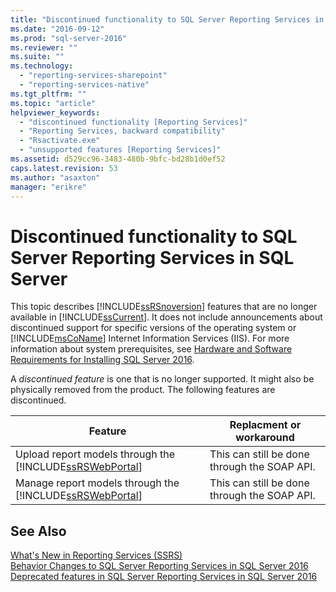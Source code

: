 ```yaml
---
title: "Discontinued functionality to SQL Server Reporting Services in SQL Server 2016 | Microsoft Docs"
ms.date: "2016-09-12"
ms.prod: "sql-server-2016"
ms.reviewer: ""
ms.suite: ""
ms.technology: 
  - "reporting-services-sharepoint"
  - "reporting-services-native"
ms.tgt_pltfrm: ""
ms.topic: "article"
helpviewer_keywords: 
  - "discontinued functionality [Reporting Services]"
  - "Reporting Services, backward compatibility"
  - "Rsactivate.exe"
  - "unsupported features [Reporting Services]"
ms.assetid: d529cc96-3483-480b-9bfc-bd28b1d0ef52
caps.latest.revision: 53
ms.author: "asaxton"
manager: "erikre"
---
```

# Discontinued functionality to SQL Server Reporting Services in SQL Server 
  This topic describes [!INCLUDE[ssRSnoversion](../advanced-analytics/r-services/includes/ssrsnoversion-md.md)] features that are no longer available in [!INCLUDE[ssCurrent](../advanced-analytics/r-services/includes/sscurrent-md.md)]. It does not include announcements about discontinued support for specific versions of the operating system or [!INCLUDE[msCoName](../advanced-analytics/r-services/tutorials/includes/msconame-md.md)] Internet Information Services (IIS). For more information about system prerequisites, see [Hardware and Software Requirements for Installing SQL Server 2016](../Topic/Hardware%20and%20Software%20Requirements%20for%20Installing%20SQL%20Server%202016.md).  
  
A *discontinued feature* is one that is no longer supported. It might also be physically removed from the product. The following features are discontinued.  
  
|Feature|Replacment or workaround|
|-|-|
|Upload report models through the [!INCLUDE[ssRSWebPortal](../reporting-services/includes/ssrswebportal.md)]|This can still be done through the SOAP API.|  
|Manage report models through the [!INCLUDE[ssRSWebPortal](../reporting-services/includes/ssrswebportal.md)]|This can still be done through the SOAP API.|  
  
## See Also  
 [What's New in Reporting Services &#40;SSRS&#41;](../Topic/What's%20New%20in%20Reporting%20Services%20\(SSRS\).md)   
 [Behavior Changes to SQL Server Reporting Services  in SQL Server 2016](../Topic/Behavior%20Changes%20to%20SQL%20Server%20Reporting%20Services%20%20in%20SQL%20Server%202016.md)   
 [Deprecated features in SQL Server Reporting Services in SQL Server 2016](http://msdn.microsoft.com/en-us/3876c01e-f81d-4cce-9104-5106a8c369e6)  
  
  